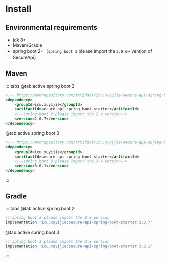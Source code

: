 # Install

## Environmental requirements

- jdk 8+
- Maven/Gradle
- spring boot 2+（`spring boot 3` please import the `3.0.0+` version of SecureApi）

## Maven

::: tabs
@tab:active spring boot 2
```xml
<!-- https://mvnrepository.com/artifact/icu.xuyijie/secure-api-spring-boot-starter -->
<dependency>
    <groupId>icu.xuyijie</groupId>
    <artifactId>secure-api-spring-boot-starter</artifactId>
    <!--spring boot 2 please import the 2.x version-->
    <version>2.0.7</version>
</dependency>
```
@tab:active spring boot 3
```xml
<!-- https://mvnrepository.com/artifact/icu.xuyijie/secure-api-spring-boot-starter -->
<dependency>
    <groupId>icu.xuyijie</groupId>
    <artifactId>secure-api-spring-boot-starter</artifactId>
    <!--spring boot 3 please import the 3.x version-->
    <version>3.0.1</version>
</dependency>
```
:::

## Gradle

::: tabs
@tab:active spring boot 2
```gradle
// spring boot 2 please import the 2.x version
implementation 'icu.xuyijie:secure-api-spring-boot-starter:2.0.7'
```
@tab:active spring boot 3
```gradle
// spring boot 3 please import the 3.x version
implementation 'icu.xuyijie:secure-api-spring-boot-starter:3.0.1'
```
:::
